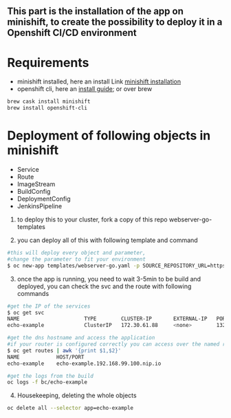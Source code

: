 ## This part is the installation of the app on minishift, to create the possibility to deploy it in a Openshift CI/CD environment


# Requirements
* minishift installed, here an install Link  [minishift installation](https://docs.okd.io/latest/minishift/getting-started/installing.html)
* openshift cli, here an [install guide](https://docs.openshift.com/enterprise/3.1/cli_reference/get_started_cli.html#installing-the-cli);
or over brew 
```bash
brew cask install minishift
brew install openshift-cli
```

# Deployment of following objects in minishift
* Service
* Route
* ImageStream
* BuildConfig
* DeploymentConfig
* JenkinsPipeline

1. to deploy this to your cluster, fork a copy of this repo webserver-go-templates

2. you can deploy all of this with following template and command
```bash
#this will deploy every object and parameter, 
#change the parameter to fit your environment
$ oc new-app templates/webserver-go.yaml -p SOURCE_REPOSITORY_URL=https://github.com/<yourusername>/webserver-go-templates -p APPLICATION_DOMAIN=echo-example.<your-private-minishift-ip>.nip.io
```

3. once the app is running, you need to wait 3-5min to be build and deployed, you can check the svc and the route with following commands
```bash
#get the IP of the services
$ oc get svc
NAME                     TYPE        CLUSTER-IP       EXTERNAL-IP   PORT(S)     AGE
echo-example             ClusterIP   172.30.61.88     <none>        1323/TCP    9m

#get the dns hostname and access the application
#if your router is configured correctly you can access over the named route
$ oc get routes | awk '{print $1,$2}'
NAME            HOST/PORT
echo-example    echo-example.192.168.99.100.nip.io

#get the logs from the build
oc logs -f bc/echo-example
````

4. Housekeeping, deleting the whole objects
```bash
oc delete all --selector app=echo-example
```
